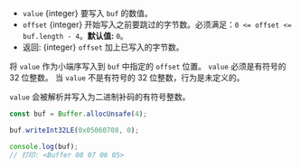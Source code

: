 <!-- YAML
added: v0.5.5
changes:
  - version: v10.0.0
    pr-url: https://github.com/nodejs/node/pull/18395
    description: Removed `noAssert` and no implicit coercion of the offset
                 to `uint32` anymore.
-->

* `value` {integer} 要写入 `buf` 的数值。
* `offset` {integer} 开始写入之前要跳过的字节数。必须满足：`0 <= offset <= buf.length - 4`。**默认值:** `0`。
* 返回: {integer} `offset` 加上已写入的字节数。

将 `value` 作为小端序写入到 `buf` 中指定的 `offset` 位置。
`value` 必须是有符号的 32 位整数。
当 `value` 不是有符号的 32 位整数，行为是未定义的。

`value` 会被解析并写入为二进制补码的有符号整数。

```js
const buf = Buffer.allocUnsafe(4);

buf.writeInt32LE(0x05060708, 0);

console.log(buf);
// 打印: <Buffer 08 07 06 05>
```

